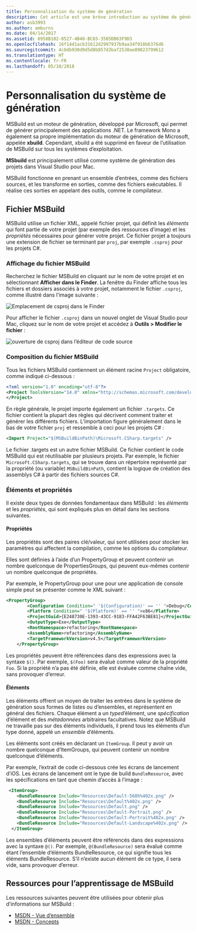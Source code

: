 ```yaml
---
title: Personnalisation du système de génération
description: Cet article est une brève introduction au système de génération MSBuild utilisé par Visual Studio pour Mac
author: asb3993
ms.author: amburns
ms.date: 04/14/2017
ms.assetid: 6958B102-8527-4B40-BC65-3505DB63F9D3
ms.openlocfilehash: 16f14d1acb31612d2997937b9aa34f918b6376d6
ms.sourcegitcommit: 4c0db930d9d5d8b857d3baf2530ae89823799612
ms.translationtype: HT
ms.contentlocale: fr-FR
ms.lasthandoff: 05/10/2018
---
```

# <a name="customizing-the-build-system"></a>Personnalisation du système de génération

MSBuild est un moteur de génération, développé par Microsoft, qui permet de générer principalement des applications .NET. Le framework Mono a également sa propre implémentation du moteur de génération de Microsoft, appelée **xbuild**. Cependant, xbuild a été supprimé en faveur de l’utilisation de MSBuild sur tous les systèmes d’exploitation.

**MSbuild** est principalement utilisé comme système de génération des projets dans Visual Studio pour Mac. 

MSBuild fonctionne en prenant un ensemble d’entrées, comme des fichiers sources, et les transforme en sorties, comme des fichiers exécutables. Il réalise ces sorties en appelant des outils, comme le compilateur. 


## <a name="msbuild-file"></a>Fichier MSBuild

MSBuild utilise un fichier XML, appelé fichier projet, qui définit les *éléments* qui font partie de votre projet (par exemple des ressources d’image) et les *propriétés* nécessaires pour générer votre projet. Ce fichier projet a toujours une extension de fichier se terminant par `proj`, par exemple `.csproj` pour les projets C#. 

### <a name="viewing-the-msbuild-file"></a>Affichage du fichier MSBuild

Recherchez le fichier MSBuild en cliquant sur le nom de votre projet et en sélectionnant **Afficher dans le Finder**. La fenêtre du Finder affiche tous les fichiers et dossiers associés à votre projet, notamment le fichier `.csproj`, comme illustré dans l’image suivante :

![Emplacement de csproj dans le Finder](media/customizing-build-system-image1.png)

Pour afficher le fichier `.csproj` dans un nouvel onglet de Visual Studio pour Mac, cliquez sur le nom de votre projet et accédez à **Outils > Modifier le fichier** :

![ouverture de csproj dans l’éditeur de code source](media/customizing-build-system-image2.png)

### <a name="composition-of-the-msbuild-file"></a>Composition du fichier MSBuild

Tous les fichiers MSBuild contiennent un élément racine `Project` obligatoire, comme indiqué ci-dessous :

```xml
<?xml version="1.0" encoding="utf-8"?>
<Project ToolsVersion="14.0" xmlns="http://schemas.microsoft.com/developer/msbuild/2003">
</Project>
```

En règle générale, le projet importe également un fichier `.targets`. Ce fichier contient la plupart des règles qui décrivent comment traiter et générer les différents fichiers. L’importation figure généralement dans le bas de votre fichier `proj` et ressemble à ceci pour les projets C# :

```xml
<Import Project="$(MSBuildBinPath)\Microsoft.CSharp.targets" />
```

Le fichier .targets est un autre fichier MSBuild. Ce fichier contient le code MSBuild qui est réutilisable par plusieurs projets. Par exemple, le fichier `Microsoft.CSharp.targets`, qui se trouve dans un répertoire représenté par la propriété (ou variable) `MSBuildBinPath`, contient la logique de création des assemblys C# à partir des fichiers sources C#.

### <a name="items-and-properties"></a>Éléments et propriétés

Il existe deux types de données fondamentaux dans MSBuild : les *éléments* et les *propriétés*, qui sont expliqués plus en détail dans les sections suivantes.

#### <a name="properties"></a>Propriétés

Les propriétés sont des paires clé/valeur, qui sont utilisées pour stocker les paramètres qui affectent la compilation, comme les options du compilateur.

Elles sont définies à l’aide d’un PropertyGroup et peuvent contenir un nombre quelconque de PropertiesGroups, qui peuvent eux-mêmes contenir un nombre quelconque de propriétés. 

Par exemple, le PropertyGroup pour une pour une application de console simple peut se présenter comme le XML suivant :

```xml
<PropertyGroup>
        <Configuration Condition=" '$(Configuration)' == '' ">Debug</Configuration>
        <Platform Condition=" '$(Platform)' == '' ">x86</Platform>
        <ProjectGuid>{E248730E-1393-43CC-9183-FFA42F63BE81}</ProjectGuid>
        <OutputType>Exe</OutputType>
        <RootNamespace>refactoring</RootNamespace>
        <AssemblyName>refactoring</AssemblyName>
        <TargetFrameworkVersion>v4.5</TargetFrameworkVersion>
    </PropertyGroup>
```

Les propriétés peuvent être référencées dans des expressions avec la syntaxe `$()`. Par exemple, `$(Foo)` sera évalué comme valeur de la propriété `Foo`. Si la propriété n’a pas été définie, elle est évaluée comme chaîne vide, sans provoquer d’erreur.

#### <a name="items"></a>Éléments

Les éléments offrent un moyen de traiter les entrées dans le système de génération sous formes de listes ou d’ensembles, et représentent en général des fichiers. Chaque élément a un *type*d’élément, une *spécification* d’élément et des *métadonnées* arbitraires facultatives. Notez que MSBuild ne travaille pas sur des éléments individuels, il prend tous les éléments d’un type donné, appelé un *ensemble* d’éléments.

Les éléments sont créés en déclarant un `ItemGroup`. Il peut y avoir un nombre quelconque d’ItemGroups, qui peuvent contenir un nombre quelconque d’éléments. 

Par exemple, l’extrait de code ci-dessous crée les écrans de lancement d’iOS. Les écrans de lancement ont le type de build `BundleResource`, avec les spécifications en tant que chemin d’accès à l’image :

```xml
 <ItemGroup>
    <BundleResource Include="Resources\Default-568h%402x.png" />
    <BundleResource Include="Resources\Default%402x.png" />
    <BundleResource Include="Resources\Default.png" />
    <BundleResource Include="Resources\Default-Portrait.png" />
    <BundleResource Include="Resources\Default-Portrait%402x.png" />
    <BundleResource Include="Resources\Default-Landscape%402x.png" />
  </ItemGroup>
 ```

 Les ensembles d’éléments peuvent être référencés dans des expressions avec la syntaxe `@()`. Par exemple, `@(BundleResource)` sera évalué comme étant l’ensemble d’éléments BundleResource, ce qui signifie tous les éléments BundleResource. S’il n’existe aucun élément de ce type, il sera vide, sans provoquer d’erreur.

## <a name="resources-for-learning-msbuild"></a>Ressources pour l’apprentissage de MSBuild

Les ressources suivantes peuvent être utilisées pour obtenir plus d’informations sur MSBuild :

* [MSDN - Vue d’ensemble](https://msdn.microsoft.com/library/dd393574.aspx)
* [MSDN - Concepts](https://msdn.microsoft.com/library/dd637714.aspx)
